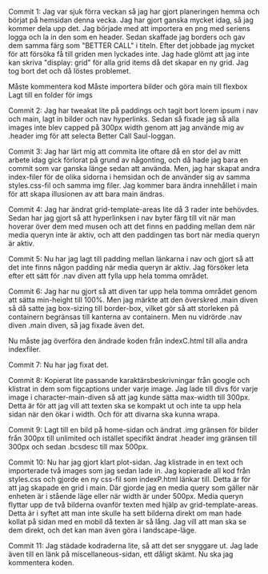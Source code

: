 Commit 1: Jag var sjuk förra veckan så jag har gjort planeringen hemma och börjat på hemsidan denna vecka. Jag har gjort ganska mycket idag, så jag kommer dela upp det.
Jag började med att importera en png med seriens logga och la in den som en header. Sedan skaffade jag borders och gav dem samma färg som "BETTER CALL" i titeln. Efter det jobbade jag mycket för att försöka få till griden men lyckades inte. Jag hade glömt att jag inte kan skriva "display: grid" för alla grid items då det skapar en ny grid. Jag tog bort det och då löstes problemet.

Måste kommentera kod
Måste importera bilder och göra main till flexbox
Lagt till en folder för imgs

Commit 2: Jag har tweakat lite på paddings och tagit bort lorem ipsum i nav och main, lagt in bilder och nav hyperlinks. Sedan så fixade jag så alla images inte blev capped på 300px width genom att jag använde mig av .header img för att selecta Better Call Saul-loggan.

Commit 3: Jag har lärt mig att commita lite oftare då en stor del av mitt arbete idag gick förlorat på grund av någonting, och då hade jag bara en commit som var ganska länge sedan att använda. Men, jag har skapat andra index-filer för de olika sidorna i hemsidan och de använder sig av samma styles.css-fil och samma img filer. Jag kommer bara ändra innehållet i main för att skapa illusionen av att bara main ändras.

Commit 4: Jag har ändrat grid-template-areas lite då 3 rader inte behövdes. Sedan har jag gjort så att hyperlinksen i nav byter färg till vit när man hoverar över dem med musen och att det finns en padding mellan dem när media queryn inte är aktiv, och att den paddingen tas bort när media queryn är aktiv.

Commit 5: Nu har jag lagt till padding mellan länkarna i nav och gjort så att det inte finns någon padding när media queryn är aktiv. Jag försöker leta efter ett sätt för .nav diven att fylla upp hela tomma området.

Commit 6: Jag har nu gjort så att diven tar upp hela tomma området genom att sätta min-height till 100%. Men jag märkte att den överskred .main diven så då satte jag box-sizing till border-box, vilket gör så att storleken på containern begränsas till kanterna av containern. Men nu vidrörde .nav diven .main diven, så jag fixade även det.

Nu måste jag överföra den ändrade koden från indexC.html till alla andra indexfiler.

Commit 7: Nu har jag fixat det.

Commit 8: Kopierat lite passande karaktärsbeskrivningar från google och klistrat in dem som figcaptions under varje image. Jag lade till divs för varje image i character-main-diven så att jag kunde sätta max-width till 300px. Detta är för att jag vill att texten ska se kompakt ut och inte ta upp hela sidan när den ökar i width. Och för att divarna ska kunna wrapa.

Commit 9: Lagt till en bild på home-sidan och ändrat .img gränsen för bilder från 300px till unlimited och istället specifikt ändrat .header img gränsen till 300px och sedan .bcsdesc till max 500px.

Commit 10: Nu har jag gjort klart plot-sidan. Jag klistrade in en text och importerade två images som jag sedan lade in. Jag kopierade all kod från styles.css och gjorde en ny css-fil som indexP.html länkar till. Detta är för att jag skapade en grid i main. Där gjorde jag en media query som gäller när enheten är i stående läge eller när width är under 500px. Media queryn flyttar upp de två bilderna ovanför texten med hjälp av grid-template-areas. Detta är i syftet att man inte skulle ha sett bilderna direkt om man hade kollat på sidan med en mobil då texten är så lång. Jag vill att man ska se dem direkt, och det kan man även göra i landscape-läge.

Commit 11: Jag städade kodraderna lite, så att det ser snyggare ut. Jag lade även till en länk på miscellaneous-sidan, ett dåligt skämt. Nu ska jag kommentera koden.